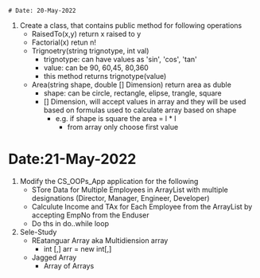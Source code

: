 	# Date: 20-May-2022

1. Create a class, that contains public method for following operations
	- RaisedTo(x,y) return x raised to y
	- Factorial(x) retun n!
	- Trignoetry(string trignotype, int val)
		- trignotype: can have values as 'sin', 'cos', 'tan'
		- value: can be 90, 60,45, 80,360
		- this method returns trignotype(value)
	- Area(string shape, double [] Dimension) return area as duble
		- shape: can be circle, rectangle, elipse, trangle, square
		- [] Dimension, will accept values in array and they will be used based on formulas used to calculate array based on shape
			- e.g. if shape is square the area = l * l
				- from array only choose first value

# Date:21-May-2022

1. Modify the CS_OOPs_App application for the following
	- STore Data for Multiple Employees in ArrayList with multiple designations (Director, Manager, Engineer, Developer)
	- Calculute Income and TAx for Each Employee from the ArrayList by accepting EmpNo from the Enduser
	- Do ths in do..while loop
2. Sele-Study
	- REatanguar Array aka Multidiension array
		- int [,] arr = new int[,] 
	- Jagged Array
		- Array of Arrays

